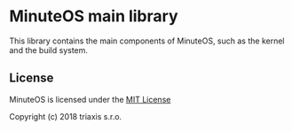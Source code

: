 # MinuteOS main library

This library contains the main components of MinuteOS, such as the kernel
and the build system.

## License

MinuteOS is licensed under the [MIT License](./LICENSE.txt)

Copyright (c) 2018 triaxis s.r.o.
